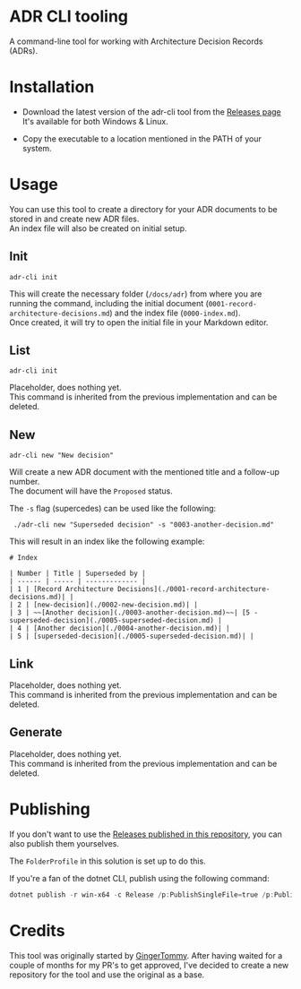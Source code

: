 # ADR CLI tooling

A command-line tool for working with Architecture Decision Records (ADRs).

# Installation

* Download the latest version of the adr-cli tool from the [Releases page](https://github.com/Jandev/adr-cli/releases)  
It's available for both Windows & Linux.

* Copy the executable to a location mentioned in the PATH of your system.

# Usage

You can use this tool to create a directory for your ADR documents to be stored in and create new ADR files.  
An index file will also be created on initial setup.

## Init
`adr-cli init` 

This will create the necessary folder (`/docs/adr`) from where you are running the command, including the initial document (`0001-record-architecture-decisions.md`) and the index file (`0000-index.md`).  
Once created, it will try to open the initial file in your Markdown editor.

## List
`adr-cli init` 

Placeholder, does nothing yet.  
This command is inherited from the previous implementation and can be deleted.

## New
`adr-cli new "New decision"` 

Will create a new ADR document with the mentioned title and a follow-up number.  
The document will have the `Proposed` status.

The `-s` flag (supercedes) can be used like the following:

```
 ./adr-cli new "Superseded decision" -s "0003-another-decision.md"
```
This will result in an index like the following example:
```
# Index

| Number | Title | Superseded by |
| ------ | ----- | ------------- |
| 1 | [Record Architecture Decisions](./0001-record-architecture-decisions.md)| |
| 2 | [new-decision](./0002-new-decision.md)| |
| 3 | ~~[Another decision](./0003-another-decision.md)~~| [5 - superseded-decision](./0005-superseded-decision.md) |
| 4 | [Another decision](./0004-another-decision.md)| |
| 5 | [superseded-decision](./0005-superseded-decision.md)| |

```

## Link

Placeholder, does nothing yet.  
This command is inherited from the previous implementation and can be deleted.

## Generate

Placeholder, does nothing yet.  
This command is inherited from the previous implementation and can be deleted.


# Publishing

If you don't want to use the [Releases published in this repository](https://github.com/Jandev/adr-cli/releases), you can also publish them yourselves.

The `FolderProfile` in this solution is set up to do this.

If you're a fan of the dotnet CLI, publish using the following command:

```powershell
dotnet publish -r win-x64 -c Release /p:PublishSingleFile=true /p:PublishTrimmed=true
```

# Credits

This tool was originally started by [GingerTommy](https://github.com/GingerTommy/adr-cli). After having waited for a couple of months for my PR's to get approved, I've decided to create a new repository for the tool and use the original as a base.
